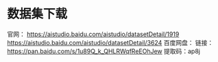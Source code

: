 # 数据集下载
官网：
https://aistudio.baidu.com/aistudio/datasetDetail/1919
https://aistudio.baidu.com/aistudio/datasetDetail/3624
百度网盘：
链接：https://pan.baidu.com/s/1u89Q_k_QHLRWqfReEOhJew
提取码：ap8j